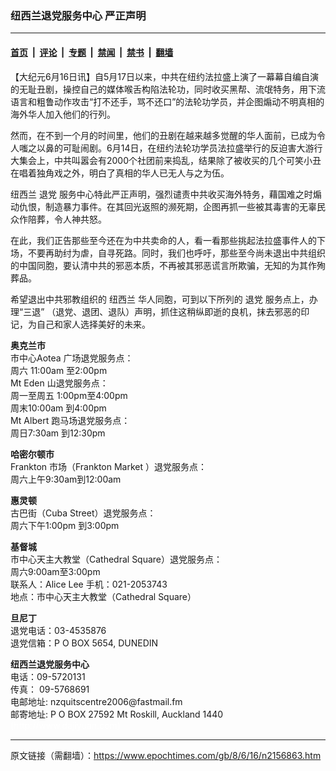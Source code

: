 ### 纽西兰退党服务中心 严正声明

---

#### [首页](../../../..?n2156863) &nbsp;|&nbsp; [评论](../../../../../epoch-comment?n2156863) &nbsp;|&nbsp; [专题](../../../../../epoch-special?n2156863) &nbsp;|&nbsp; [禁闻](../../../../../epoch-news?n2156863) &nbsp;|&nbsp; [禁书](../../../../../books?n2156863) &nbsp;|&nbsp; [翻墙](https://github.com/gfw-breaker/nogfw/blob/master/README.md?n2156863)


<div class="post_content" id="artbody" itemprop="articleBody">
 <!-- article content begin -->
 <p>
  【大纪元6月16日讯】自5月17日以来，中共在纽约法拉盛上演了一幕幕自编自演的无耻丑剧，操控自己的媒体喉舌构陷法轮功，同时收买黑帮、流氓特务，用下流语言和粗鲁动作攻击“打不还手，骂不还口”的法轮功学员，并企图煽动不明真相的海外华人加入他们的行列。
 </p>
 <p>
  然而，在不到一个月的时间里，他们的丑剧在越来越多觉醒的华人面前，已成为令人嗤之以鼻的可耻闹剧。6月14日，在纽约法轮功学员法拉盛举行的反迫害大游行大集会上，中共叫嚣会有2000个社团前来捣乱，结果除了被收买的几个可笑小丑在唱着独角戏之外，明白了真相的华人已无人与之为伍。
 </p>
 <p>
  <ok href="https://www.epochtimes.com/gb/tag/%E7%BA%BD%E8%A5%BF%E5%85%B0.html">
   纽西兰
  </ok>
  <ok href="https://www.epochtimes.com/gb/tag/%E9%80%80%E5%85%9A.html">
   退党
  </ok>
  服务中心特此严正声明，强烈谴责中共收买海外特务，藉国难之时煽动仇恨，制造暴力事件。在其回光返照的濒死期，企图再抓一些被其毒害的无辜民众作陪葬，令人神共怒。
 </p>
 <p>
  在此，我们正告那些至今还在为中共卖命的人，看一看那些挑起法拉盛事件人的下场，不要再助纣为虐，自寻死路。同时，我们也呼吁，那些至今尚未退出中共组织的中国同胞，要认清中共的邪恶本质，不再被其邪恶谎言所欺骗，无知的为其作殉葬品。
 </p>
 <p>
  希望退出中共邪教组织的
  <ok href="https://www.epochtimes.com/gb/tag/%E7%BA%BD%E8%A5%BF%E5%85%B0.html">
   纽西兰
  </ok>
  华人同胞，可到以下所列的
  <ok href="https://www.epochtimes.com/gb/tag/%E9%80%80%E5%85%9A.html">
   退党
  </ok>
  服务点上，办理“三退” （退党、退团、退队）声明，抓住这稍纵即逝的良机，抹去邪恶的印记，为自己和家人选择美好的未来。
 </p>
 <p>
  <b>
   奥克兰市
  </b>
  <br/>
  市中心Aotea 广场退党服务点：
  <br/>
  周六  11:00am 至2:00pm
  <br/>
  Mt Eden 山退党服务点：
  <br/>
  周一至周五  1:00pm至4:00pm
  <br/>
  周末10:00am 到4:00pm
  <br/>
  Mt Albert 跑马场退党服务点：
  <br/>
  周日7:30am 到12:30pm
 </p>
 <p>
  <b>
   哈密尔顿市
  </b>
  <br/>
  Frankton 市场（Frankton Market ）退党服务点：
  <br/>
  周六上午9:30am到12:00am
 </p>
 <p>
  <b>
   惠灵顿
  </b>
  <br/>
  古巴街（Cuba Street）退党服务点：
  <br/>
  周六下午1:00pm 到3:00pm
 </p>
 <p>
  <b>
   基督城
  </b>
  <br/>
  市中心天主大教堂（Cathedral Square）退党服务点：
  <br/>
  周六9:00am至3:00pm
  <br/>
  联系人：Alice Lee  手机：021-2053743
  <br/>
  地点：市中心天主大教堂（Cathedral Square）
 </p>
 <p>
  <b>
   旦尼丁
  </b>
  <br/>
  退党电话：03-4535876
  <br/>
  退党信箱：P O BOX 5654, DUNEDIN
 </p>
 <p>
  <b>
   纽西兰退党服务中心
  </b>
  <br/>
  电话：09-5720131
  <br/>
  传真： 09-5768691
  <br/>
  电邮地址: nzquitscentre2006@fastmail.fm
  <br/>
  邮寄地址:  P O BOX 27592 Mt Roskill, Auckland 1440
  <font color="#ffffff">
   (http://www.dajiyuan.com)
  </font>
 </p>
 <!-- article content end -->
 <div id="below_article_ad">
 </div>
</div>


---

原文链接（需翻墙）：https://www.epochtimes.com/gb/8/6/16/n2156863.htm